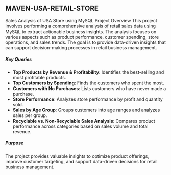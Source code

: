 ## MAVEN-USA-RETAIL-STORE

Sales Analysis of USA Store using MySQL
Project Overview
This project involves performing a comprehensive analysis of retail sales data using MySQL to extract actionable business insights. The analysis focuses on various aspects such as product performance, customer spending, store operations, and sales trends. The goal is to provide data-driven insights that can support decision-making processes in retail business management.

##### Key Queries
 
- **Top Products by Revenue & Profitability**: Identifies the best-selling and most profitable products.
- **Top Customers by Spending**: Finds the customers who spent the most.
- **Customers with No Purchases**: Lists customers who have never made a purchase.
- **Store Performance**: Analyzes store performance by profit and quantity sold.
- **Sales by Age Group**: Groups customers into age ranges and analyzes sales per group.
- **Recyclable vs. Non-Recyclable Sales Analysis**: Compares product performance across categories based on sales volume and total revenue.



##### Purpose
The project provides valuable insights to optimize product offerings, improve customer targeting, and support data-driven decisions for retail business management.

